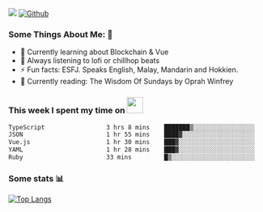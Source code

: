 ![](https://visitor-badge.laobi.icu/badge?page_id=seanho96.seanho96)
[![Github](https://img.shields.io/github/followers/seanho96?label=Follow&style=social)](https://github.com/seanho96)

### Some Things About Me: 👋
- 🌱 Currently learning about Blockchain & Vue
- :musical_note: Always listening to lofi or chillhop beats
- :zap: Fun facts: ESFJ. Speaks English, Malay, Mandarin and Hokkien.
- :book: Currently reading: The Wisdom Of Sundays by Oprah Winfrey

### This week I spent my time on <img src="https://media.giphy.com/media/SvQzkTQb3ZwKcj1QTO/giphy.gif" width="32">

<!--START_SECTION:waka-->

```txt
TypeScript                 3 hrs 8 mins    ███████▒░░░░░░░░░░░░░░░░░   29.94 %
JSON                       1 hr 55 mins    ████▓░░░░░░░░░░░░░░░░░░░░   18.33 %
Vue.js                     1 hr 30 mins    ███▓░░░░░░░░░░░░░░░░░░░░░   14.38 %
YAML                       1 hr 28 mins    ███▓░░░░░░░░░░░░░░░░░░░░░   14.12 %
Ruby                       33 mins         █▒░░░░░░░░░░░░░░░░░░░░░░░   05.38 %
```

<!--END_SECTION:waka-->

### Some stats 📊

[![Top Langs](https://github-readme-stats.vercel.app/api/top-langs/?username=seanho96&layout=compact&theme=graywhite)](https://github.com/anuraghazra/github-readme-stats)
<br/>
<!-- ![GitHub stats](https://github-readme-stats.vercel.app/api?username=seanho96&show_icons=true&theme=graywhite)-->

